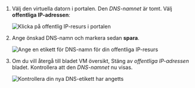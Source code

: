 
1. Välj den virtuella datorn i portalen. Den *DNS-namnet* är tomt. Välj **offentliga IP-adressen**:
   
   ![Klicka på offentlig IP-resurs i portalen](./media/virtual-machines-common-portal-create-fqdn/locatePublicIP.PNG)

2. Ange önskad DNS-namn och markera sedan **spara**.
   
   ![Ange en etikett för DNS-namn för din offentliga IP-resurs](./media/virtual-machines-common-portal-create-fqdn/dnsNameLabel.PNG)


3. Om du vill återgå till bladet VM översikt, Stäng av *offentliga IP-adressen* bladet. Kontrollera att den *DNS-namnet* nu visas.
   
   ![Kontrollera din nya DNS-etikett har angetts](./media/virtual-machines-common-portal-create-fqdn/fqdnCreated.PNG)

